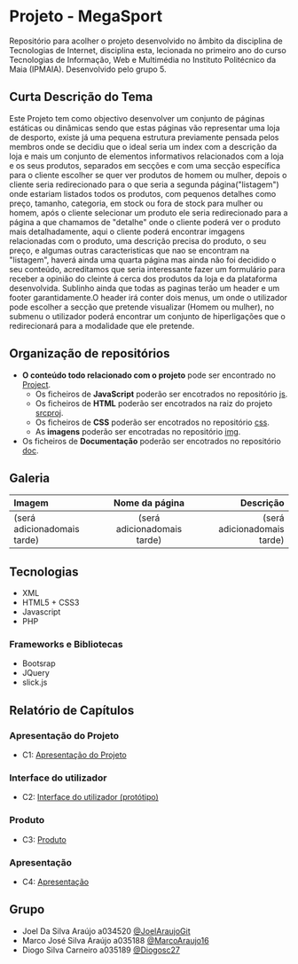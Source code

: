 # Projeto - MegaSport

Repositório para acolher o projeto desenvolvido no âmbito da disciplina de Tecnologias de Internet, disciplina esta, lecionada no primeiro ano do curso Tecnologias de Informação,
Web e Multimédia no Instituto Politécnico da Maia (IPMAIA). Desenvolvido pelo grupo 5.

## Curta Descrição do Tema

Este Projeto tem como objectivo desenvolver um conjunto de páginas estáticas ou dinâmicas sendo que estas páginas vão representar uma loja de desporto, existe já uma pequena estrutura previamente pensada pelos membros onde se decidiu que o ideal seria um index com a descrição da loja e mais um conjunto de elementos informativos relacionados com a loja e os seus produtos, separados em secções e com uma secção específica para o cliente escolher se quer ver produtos de homem ou mulher, depois o cliente seria redirecionado para o que seria a segunda página("listagem") onde estariam listados todos os produtos, com pequenos detalhes como preço, tamanho, categoria, em stock ou fora de stock para mulher ou homem, após o cliente selecionar um produto ele seria redirecionado para a página a que chamamos de "detalhe" onde o cliente poderá ver o produto mais detalhadamente, aqui o cliente poderá encontrar imgagens relacionadas com o produto, uma descrição precisa do produto, o seu preço, e algumas outras caracteristicas que nao se encontram na "listagem", haverá ainda uma quarta página mas ainda não foi decidido o seu conteúdo, acreditamos que seria interessante fazer um formulário para receber a opinião do cleinte á cerca dos produtos da loja e da plataforma desenvolvida. Sublinho ainda que todas as paginas terão um header e um footer garantidamente.O header irá conter dois menus, um onde o utilizador pode escolher a secção que pretende visualizar (Homem ou mulher), no submenu o utilizador poderá encontrar um conjunto de hiperligações que o redirecionará para a modalidade que ele pretende.

## Organização de repositórios
* **O conteúdo todo relacionado com o projeto** pode ser encontrado no [Project](https://github.com/Joel-Diogo-Marco-TI/Project/tree/master/srcproj).
  * Os ficheiros de **JavaScript** poderão ser encotrados no repositório [js](https://github.com/Joel-Diogo-Marco-TI/Project/tree/master/srcproj/js).
  * Os ficheiros de **HTML** poderão ser encotrados na raiz do projeto [srcproj](https://github.com/Joel-Diogo-Marco-TI/Project/tree/master/srcproj).
  * Os ficheiros de **CSS** poderão ser encotrados no repositório [css](https://github.com/Joel-Diogo-Marco-TI/Project/tree/master/srcproj/css).
  * As **imagens** poderão ser encotradas no repositório [img](https://github.com/Joel-Diogo-Marco-TI/Project/tree/master/srcproj/img).
* Os ficheiros de **Documentação** poderão ser encotrados no repositório [doc](https://github.com/Joel-Diogo-Marco-TI/Project/tree/master/doc).

## Galeria

| Imagem      | Nome da página | Descrição     |
| :---        |    :----:      |          ---: |
| (será adicionadomais tarde) | (será adicionadomais tarde) | (será adicionadomais tarde) |

## Tecnologias

* XML
* HTML5 + CSS3
* Javascript
* PHP

### Frameworks e Bibliotecas

* Bootsrap
* JQuery
* slick.js

## Relatório de Capítulos

### Apresentação do Projeto
* C1: [Apresentação do Projeto](https://github.com/Joel-Diogo-Marco-TI/Project/blob/master/doc/c1.md)
### Interface do utilizador
* C2: [Interface do utilizador (protótipo)](https://github.com/Joel-Diogo-Marco-TI/Project/blob/master/doc/c2.md)
### Produto
* C3: [Produto](https://github.com/Joel-Diogo-Marco-TI/Project/blob/master/doc/c3.md)
### Apresentação
* C4: [Apresentação](https://github.com/Joel-Diogo-Marco-TI/Project/blob/master/doc/c4.md)

## Grupo
* Joel Da Silva Araújo a034520 [@JoelAraujoGit](https://github.com/JoelAraujoGit)
* Marco José Silva Araújo a035188 [@MarcoAraujo16](https://github.com/MarcoAraujo16)
* Diogo Silva Carneiro a035189 [@Diogosc27](https://github.com/Diogosc27)
